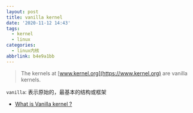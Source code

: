 ```yaml
---
layout: post
title: vanilla kernel
date: '2020-11-12 14:43'
tags:
  - kernel
  - linux
categories:
  - linux内核
abbrlink: b4e9a1bb
---
```


> The kernels at [www.kernel.org](https://www.kernel.org) are vanilla kernels.

`vanilla`: 表示原始的，最基本的结构或框架

<!--more-->

- [What is Vanilla kernel ? ](https://www.linuxquestions.org/questions/linux-general-1/what-is-vanilla-kernel-79388/)
